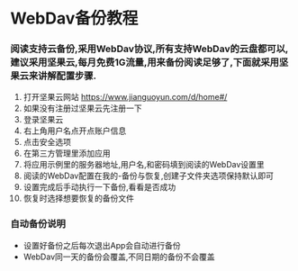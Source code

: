 # WebDav备份教程

### 阅读支持云备份,采用WebDav协议,所有支持WebDav的云盘都可以,建议采用坚果云,每月免费1G流量,用来备份阅读足够了,下面就采用坚果云来讲解配置步骤.

1. 打开坚果云网站 https://www.jianguoyun.com/d/home#/
2. 如果没有注册过坚果云先注册一下
3. 登录坚果云
4. 右上角用户名点开点账户信息
5. 点击安全选项
6. 在第三方管理里添加应用
7. 将应用示例里的服务器地址,用户名,和密码填到阅读的WebDav设置里
8. 阅读的WebDav配置在我的-备份与恢复,创建子文件夹选项保持默认即可
9. 设置完成后手动执行一下备份,看看是否成功
10. 恢复时选择想要恢复的备份文件

### 自动备份说明

* 设置好备份之后每次退出App会自动进行备份
* WebDav同一天的备份会覆盖,不同日期的备份不会覆盖